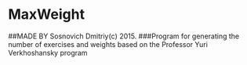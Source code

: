 # MaxWeight
##MADE BY Sosnovich Dmitriy(с) 2015.
###Program for generating the number of exercises and weights based on the Professor Yuri Verkhoshansky program
